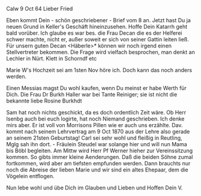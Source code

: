  Calw 9 Oct 64
Lieber Fried

Eben kommt Dein - schön geschriebener - Brief vom 8 an. Jetzt hast Du ja neuen Grund in Keller's Geschäft hineinzusehen. Hoffe Dein Katarrh geht bald vorüber. Ich glaube es war bes. die Frau Decan die es der Helferei schwer machte, nicht er, außer soweit er sich von seiner Gattin leiten ließ. Für unsern guten Decan <Häberle>* können wir noch irgend einen Stellvertreter bekommen. Die Frage wird vielfach besprochen, man denkt an Lechler in Nürt. Klett in Schorndf etc

Marie W's Hochzeit sei am 1sten Nov höre ich. Doch kann das noch anders werden.

Einen Messias magst Du wohl kaufen, wenn Du meinst er habe Werth für Dich. 
Die Frau Dr Burkh Haller war bei Tante Reiniger; sie ist nicht die bekannte liebe Rosine Burkhdt

Sam hat noch nichts geschickt, da es doch ordentlich Zeit wäre. 
Ob Herr Isenbg auch bei euch logirte, hat noch Niemand geschrieben. Ich denke mirs aber. Er ist voll von Morrisons Pillen wie er auch uns erzählte. 
Dav. kommt nach seinem Lehrvertrag am 9 Oct 1870 aus der Lehre also gerade an seinem 21sten Geburtstag! Carl sei sehr wohl und fleißig in Reutling, Mglg sah ihn dort. - Fräulein Steudel war solange hier und will nun Mama bis Böbl begleiten. Am Mittw wird Herr Pf Werner hieher zur Vereinssitzung kommen. So gibts immer kleine Aenderungen. Daß die beiden Söhne zumal fortkommen, wird aber am tiefsten empfunden werden. Dann brauchts nur noch die Abreise der lieben Marie und wir sind ein altes Ehepaar, dem die Vögelein entflogen.

Nun lebe wohl und übe Dich im Glauben und Lieben und Hoffen
 Dein V.

